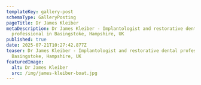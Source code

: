 ```yaml
---
templateKey: gallery-post
schemaType: GalleryPosting
pageTitle: Dr James Kleiber
metaDescription: Dr James Kleiber - Implantologist and restorative dental
  professional in Basingstoke, Hampshire, UK
published: true
date: 2025-07-21T10:27:42.877Z
teaser: Dr James Kleiber - Implantologist and restorative dental professional in
  Basingstoke, Hampshire, UK
featuredImage:
  alt: Dr James Kleiber
  src: /img/james-kleiber-boat.jpg
---
```

